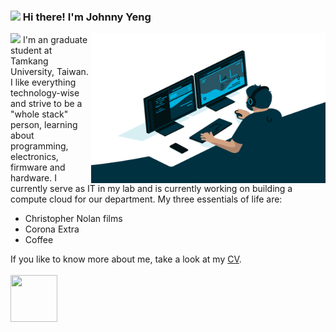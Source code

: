<h3><img src="https://media.giphy.com/media/hvRJCLFzcasrR4ia7z/giphy.gif" width="25px"> Hi there! I'm Johnny Yeng</h3>
<img src="https://visitor-badge.glitch.me/badge?page_id=a2902793.a2902793">
<!-- ![](https://komarev.com/ghpvc/?username=a2902793&color=yellow) -->
<img align="right" alt="GIF" src="https://github.com/a2902793/a2902793/blob/master/img/code.gif?raw=true" width="375" height="240" />
I'm an graduate student at Tamkang University, Taiwan. I like everything technology-wise and strive to be a "whole stack" person, learning about programming, electronics, firmware and hardware. I currently serve as IT in my lab and is currently working on building a compute cloud for our department. My three essentials of life are:<ul><li>Christopher Nolan films</li><li>Corona Extra</li><li>Coffee</li></ul>If you like to know more about me, take a look at my <a href="./CV.pdf">CV</a>.<br><br>
<img align="left" width="75" height="75" src="https://d1.awsstatic.com/training-and-certification/Certification%20Badges/AWS-Certified_Cloud-Practitioner_512x512.bc006f14f986fa4f3ca238b0b62be458ce1fb5ce.png">
